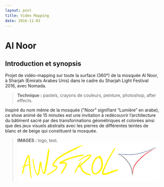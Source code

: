 ```yaml
---
layout: post
title: Video Mapping
date: 2016-11-03
---
```


# Al Noor

## Introduction et synopsis

Projet de vidéo-mapping sur toute la surface (360°) de la mosquée Al Noor, à Sharjah (Emirats Arabes Unis) dans le cadre du Sharjah Light Festival 2016, avec Nomada.

> **Technique :** pastels, crayons de couleurs, peinture, photoshop, after effects.

Inspiré du nom même de la mosquée ("Noor" signifiant “Lumière” en arabe), ce show animé de 15 minutes est une invitation à redécouvrir l’architecture du bâtiment sacré par des transformations géométriques et colorées ainsi que des jeux visuels abstraits avec les pierres de différentes teintes de blanc et de beige qui constituent la mosquée.

> **IMAGES :** logo, test. 
![](/assets/Awstrol%20logo.PNG)

